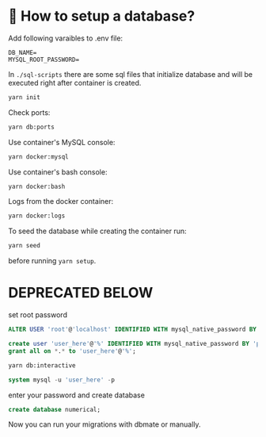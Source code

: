 # 🔌 How to setup a database?

Add following varaibles to .env file:

```
DB_NAME=
MYSQL_ROOT_PASSWORD=
```

In `./sql-scripts` there are some sql files that initialize database and will be
executed right after container is created.

```sh
yarn init
```

Check ports:

```sh
yarn db:ports
```

Use container's MySQL console:

```sh
yarn docker:mysql
```

Use container's bash console:

```sh
yarn docker:bash
```

Logs from the docker container:

```sh
yarn docker:logs
```

To seed the database while creating the container run:

```sh
yarn seed
```

before running `yarn setup`.

# DEPRECATED BELOW

set root password

```sql
ALTER USER 'root'@'localhost' IDENTIFIED WITH mysql_native_password BY 'password_here';
```

```sql
create user 'user_here'@'%' IDENTIFIED WITH mysql_native_password BY 'password_here';
grant all on *.* to 'user_here'@'%';
```

```sh
yarn db:interactive
```

```sql
system mysql -u 'user_here' -p
```

enter your password and create database

```sql
create database numerical;
```

Now you can run your migrations with dbmate or manually.
